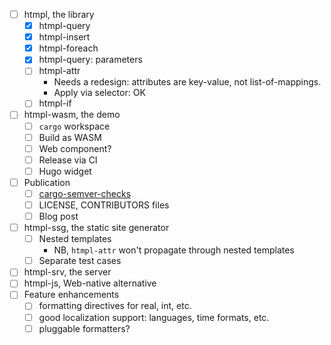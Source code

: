 - [ ] htmpl, the library
    - [x] htmpl-query
    - [x] htmpl-insert
    - [x] htmpl-foreach
    - [x] htmpl-query: parameters
    - [ ] htmpl-attr
        - Needs a redesign: attributes are key-value, not list-of-mappings.
        - Apply via selector: OK
    - [ ] htmpl-if
- [ ] htmpl-wasm, the demo
    - [ ] `cargo` workspace
    - [ ] Build as WASM
    - [ ] Web component?
    - [ ] Release via CI
    - [ ] Hugo widget
- [ ] Publication
    - [ ] [cargo-semver-checks](https://crates.io/crates/cargo-semver-checks)
    - [ ] LICENSE, CONTRIBUTORS files
    - [ ] Blog post
- [ ] htmpl-ssg, the static site generator
    - [ ] Nested templates
        - NB, `htmpl-attr` won't propagate through nested templates
    - [ ] Separate test cases
- [ ] htmpl-srv, the server
- [ ] htmpl-js, Web-native alternative
- [ ] Feature enhancements
    - [ ] formatting directives for real, int, etc.
    - [ ] good localization support: languages, time formats, etc.
    - [ ] pluggable formatters?
